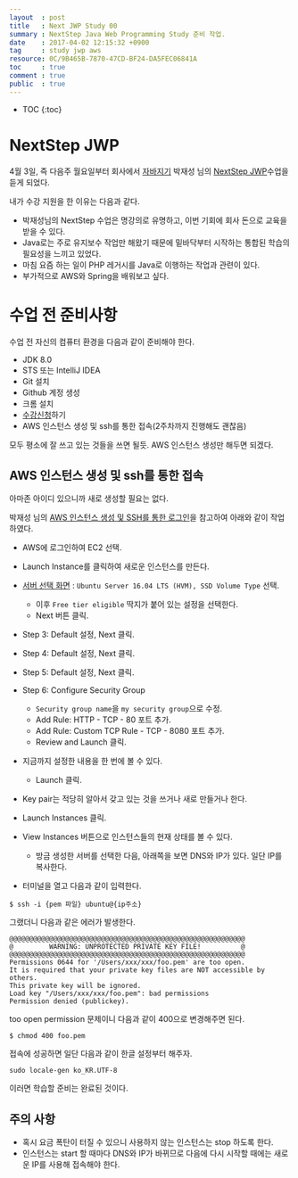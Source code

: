```yaml
---
layout  : post
title   : Next JWP Study 00
summary : NextStep Java Web Programming Study 준비 작업.
date    : 2017-04-02 12:15:32 +0900
tag     : study jwp aws
resource: 0C/9B465B-7870-47CD-BF24-DA5FEC06841A
toc     : true
comment : true
public  : true
---
```

* TOC
{:toc}

# NextStep JWP

4월 3일, 즉 다음주 월요일부터 회사에서 [자바지기](http://www.javajigi.net/) 박재성 님의 [NextStep JWP](https://nextstep.camp/courses/-KgDNT4rfavb_BzYLBXr)수업을 듣게 되었다.

내가 수강 지원을 한 이유는 다음과 같다.

* 박재성님의 NextStep 수업은 명강의로 유명하고, 이번 기회에 회사 돈으로 교육을 받을 수 있다.
* Java로는 주로 유지보수 작업만 해왔기 때문에 밑바닥부터 시작하는 통합된 학습의 필요성을 느끼고 있었다.
* 마침 요즘 하는 일이 PHP 레거시를 Java로 이행하는 작업과 관련이 있다.
* 부가적으로 AWS와 Spring을 배워보고 싶다.

# 수업 전 준비사항

수업 전 자신의 컴퓨터 환경을 다음과 같이 준비해야 한다.

* JDK 8.0
* STS 또는 IntelliJ IDEA
* Git 설치
* Github 계정 생성
* 크롬 설치
* [수강신청](https://nextstep.camp/courses/-KgDNT4rfavb_BzYLBXr)하기
* AWS 인스턴스 생성 및 ssh를 통한 접속(2주차까지 진행해도 괜찮음)

모두 평소에 잘 쓰고 있는 것들을 쓰면 될듯. AWS 인스턴스 생성만 해두면 되겠다.

## AWS 인스턴스 생성 및 ssh를 통한 접속

아마존 아이디 있으니까 새로 생성할 필요는 없다.

박재성 님의 [AWS 인스턴스 생성 및 SSH를 통한 로그인](https://www.youtube.com/watch?v=RvWC4njEKUY&feature=youtu.be)을 참고하여 아래와 같이 작업하였다.

* AWS에 로그인하여 EC2 선택.
* Launch Instance를 클릭하여 새로운 인스턴스를 만든다.
* [서버 선택 화면](https://ap-northeast-2.console.aws.amazon.com/ec2/v2/home?region=ap-northeast-2#LaunchInstanceWizard:) : `Ubuntu Server 16.04 LTS (HVM), SSD Volume Type` 선택.
    * 이후 `Free tier eligible` 딱지가 붙어 있는 설정을 선택한다.
    *  Next 버튼 클릭.
* Step 3: Default 설정, Next 클릭.
* Step 4: Default 설정, Next 클릭.
* Step 5: Default 설정, Next 클릭.
* Step 6: Configure Security Group
    * `Security group name`을 `my security group`으로 수정.
    * Add Rule: HTTP - TCP - 80 포트 추가.
    * Add Rule: Custom TCP Rule - TCP - 8080 포트 추가.
    * Review and Launch 클릭.
* 지금까지 설정한 내용을 한 번에 볼 수 있다.
    * Launch 클릭.
* Key pair는 적당히 알아서 갖고 있는 것을 쓰거나 새로 만들거나 한다.
* Launch Instances 클릭.
* View Instances 버튼으로 인스턴스들의 현재 상태를 볼 수 있다.
    * 방금 생성한 서버를 선택한 다음, 아래쪽을 보면 DNS와 IP가 있다. 일단 IP를 복사한다.

* 터미널을 열고 다음과 같이 입력한다.
```
$ ssh -i {pem 파일} ubuntu@{ip주소}
```

그랬더니 다음과 같은 에러가 발생한다.

```
@@@@@@@@@@@@@@@@@@@@@@@@@@@@@@@@@@@@@@@@@@@@@@@@@@@@@@@@@@@
@         WARNING: UNPROTECTED PRIVATE KEY FILE!          @
@@@@@@@@@@@@@@@@@@@@@@@@@@@@@@@@@@@@@@@@@@@@@@@@@@@@@@@@@@@
Permissions 0644 for '/Users/xxx/xxx/foo.pem' are too open.
It is required that your private key files are NOT accessible by others.
This private key will be ignored.
Load key "/Users/xxx/xxx/foo.pem": bad permissions
Permission denied (publickey).
```

too open permission 문제이니 다음과 같이 400으로 변경해주면 된다.
```
$ chmod 400 foo.pem
```

접속에 성공하면 일단 다음과 같이 한글 설정부터 해주자.
```
sudo locale-gen ko_KR.UTF-8
```

이러면 학습할 준비는 완료된 것이다.

## 주의 사항
* 혹시 요금 폭탄이 터질 수 있으니 사용하지 않는 인스턴스는 stop 하도록 한다.
* 인스턴스는 start 할 때마다 DNS와 IP가 바뀌므로 다음에 다시 시작할 때에는 새로운 IP를 사용해 접속해야 한다.

